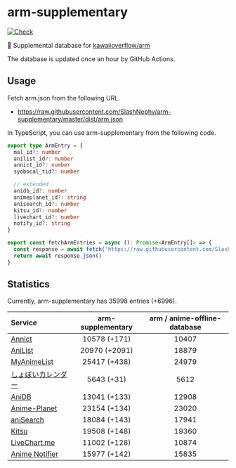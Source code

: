# arm-supplementary

[![Check](https://github.com/SlashNephy/arm-supplementary/actions/workflows/check-node.yml/badge.svg)](https://github.com/SlashNephy/arm-supplementary/actions/workflows/check-node.yml)

💊 Supplemental database for [kawaiioverflow/arm](https://github.com/kawaiioverflow/arm)

The database is updated once an hour by GitHub Actions.

## Usage

Fetch arm.json from the following URL.

- https://raw.githubusercontent.com/SlashNephy/arm-supplementary/master/dist/arm.json

In TypeScript, you can use arm-supplementary from the following code.

```TypeScript
export type ArmEntry = {
  mal_id?: number
  anilist_id?: number
  annict_id?: number
  syobocal_tid?: number

  // extended
  anidb_id?: number
  animeplanet_id?: string
  anisearch_id?: number
  kitsu_id?: number
  livechart_id?: number
  notify_id?: string
}

export const fetchArmEntries = async (): Promise<ArmEntry[]> => {
  const response = await fetch('https://raw.githubusercontent.com/SlashNephy/arm-supplementary/master/dist/arm.json')
  return await response.json()
}
```

## Statistics

Currently, arm-supplementary has 35998 entries (+6996).

| Service                                     | arm-supplementary | arm / anime-offline-database |
| :------------------------------------------ | :---------------: | :--------------------------: |
| [Annict](https://annict.com)                |   10578 (+171)    |            10407             |
| [AniList](https://anilist.co)               |   20970 (+2091)   |            18879             |
| [MyAnimeList](https://myanimelist.net)      |   25417 (+438)    |            24979             |
| [しょぼいカレンダー](https://cal.syoboi.jp) |    5643 (+31)     |             5612             |
| [AniDB](https://anidb.net)                  |   13041 (+133)    |            12908             |
| [Anime-Planet](https://anime-planet.com)    |   23154 (+134)    |            23020             |
| [aniSearch](https://anisearch.com)          |   18084 (+143)    |            17941             |
| [Kitsu](https://kitsu.io)                   |   19508 (+148)    |            19360             |
| [LiveChart.me](https://livechart.me)        |   11002 (+128)    |            10874             |
| [Anime Notifier](https://notify.moe)        |   15977 (+142)    |            15835             |
